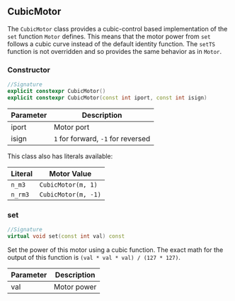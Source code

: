 ## CubicMotor

The `CubicMotor` class provides a cubic-control based implementation of the `set` function `Motor` defines. This means that the motor power from `set` follows a cubic curve instead of the default identity function. The `setTS` function is not overridden and so provides the same behavior as in `Motor`.

### Constructor

```c++
//Signature
explicit constexpr CubicMotor()
explicit constexpr CubicMotor(const int iport, const int isign)
```

Parameter | Description
----------|------------
iport | Motor port
isign | `1` for forward, `-1` for reversed

This class also has literals available:

Literal | Motor Value
--------|------------
`n_m3` | `CubicMotor(m, 1)`
`n_rm3` | `CubicMotor(m, -1)`

### set

```c++
//Signature
virtual void set(const int val) const
```

Set the power of this motor using a cubic function. The exact math for the output of this function is `(val * val * val) / (127 * 127)`.

Parameter | Description
----------|------------
val | Motor power
